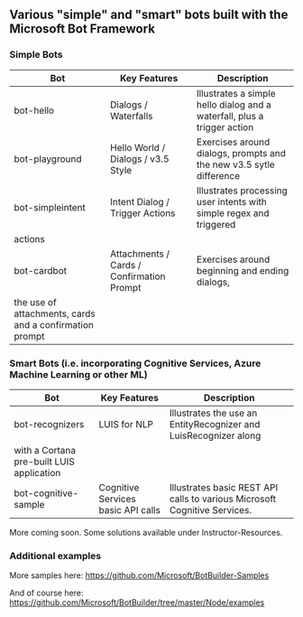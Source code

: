 ## Various "simple" and "smart" bots built with the Microsoft Bot Framework

### Simple Bots

| Bot  | Key Features  | Description  |
|---|---|---|
| bot-hello  | Dialogs / Waterfalls | Illustrates a simple hello dialog and a waterfall, plus a trigger action  |
| bot-playground  | Hello World / Dialogs / v3.5 Style | Exercises around dialogs, prompts and the new v3.5 sytle difference  |
| bot-simpleintent  | Intent Dialog / Trigger Actions | Illustrates processing user intents with simple regex and triggered
actions  |
| bot-cardbot  | Attachments / Cards / Confirmation Prompt | Exercises around beginning and ending dialogs,
the use of attachments, cards and a confirmation prompt  |

### Smart Bots (i.e. incorporating Cognitive Services, Azure Machine Learning or other ML)

| Bot  | Key Features  | Description  |
|---|---|---|
| bot-recognizers  | LUIS for NLP | Illustrates the use an EntityRecognizer and LuisRecognizer along
with a Cortana pre-built LUIS application  |
| bot-cognitive-sample  | Cognitive Services basic API calls  | Illustrates basic REST API calls to various Microsoft Cognitive Services.  |

More coming soon.  Some solutions available under Instructor-Resources.

### Additional examples

More samples here:  https://github.com/Microsoft/BotBuilder-Samples

And of course here:  https://github.com/Microsoft/BotBuilder/tree/master/Node/examples





